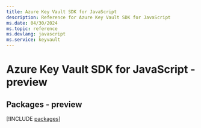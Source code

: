 ```yaml
---
title: Azure Key Vault SDK for JavaScript
description: Reference for Azure Key Vault SDK for JavaScript
ms.date: 04/30/2024
ms.topic: reference
ms.devlang: javascript
ms.service: keyvault
---
```

# Azure Key Vault SDK for JavaScript - preview
## Packages - preview
[!INCLUDE [packages](key-vault-index.md)]